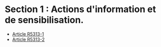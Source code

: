 #  Section 1 : Actions d'information et de sensibilisation.

* [Article R5313-1](./LEGIARTI000018525382.md)
* [Article R5313-2](./LEGIARTI000028625223.md)
